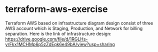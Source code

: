 # terraform-aws-exercise
Terraform AWS based on infrastructure diagram design consist of three AWS account which is Staging, Production, and Network for billing separation.  Here is the link of infrastructure design: https://drive.google.com/file/d/1RGLHs-yrFkx1MCHMp6p5zZdEqk6e49bA/view?usp=sharing

